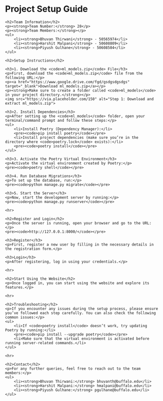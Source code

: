 <!DOCTYPE html>
<html lang="en">
<head>
    <meta charset="UTF-8">
    <meta name="viewport" content="width=device-width, initial-scale=1.0">
    <title>Project Setup Guide</title>
</head>
<body>
    <h1>Project Setup Guide</h1>

    <h2>Team Information</h2>
    <p><strong>Team Number:</strong> 28</p>
    <p><strong>Team Members:</strong></p>
    <ul>
        <li><strong>Bhuvan Thirwani</strong> - 50565974</li>
        <li><strong>Harshit Malpani</strong> - 50608809</li>
        <li><strong>Piyush Gulhane</strong> - 50608504</li>
    </ul>

    <h2>Setup Instructions</h2>

    <h3>1. Download the <code>ml_models.zip</code> File</h3>
    <p>First, download the <code>ml_models.zip</code> file from the following URL:</p>
    <p><a href="https://www.google.drive.com/fgd/gsdgsdgsdgs" target="_blank">Download ml_models.zip</a></p>
    <p><strong>Make sure to create a folder called <code>ml_models</code> in your project directory.</strong></p>
    <img src="https://via.placeholder.com/150" alt="Step 1: Download and extract ml_models.zip">

    <h3>2. Install Dependencies</h3>
    <p>After setting up the <code>ml_models</code> folder, open your terminal/command prompt and follow these steps:</p>
    <ul>
        <li>Install Poetry (Dependency Manager):</li>
        <pre><code>pip install poetry</code></pre>
        <li>Install project dependencies (make sure you’re in the directory where <code>poetry.lock</code> exists):</li>
        <pre><code>poetry install</code></pre>
    </ul>

    <h3>3. Activate the Poetry Virtual Environment</h3>
    <p>Activate the virtual environment created by Poetry:</p>
    <pre><code>poetry shell</code></pre>

    <h3>4. Run Database Migrations</h3>
    <p>To set up the database, run:</p>
    <pre><code>python manage.py migrate</code></pre>

    <h3>5. Start the Server</h3>
    <p>Now, start the development server by running:</p>
    <pre><code>python manage.py runserver</code></pre>

    <hr>

    <h2>Register and Login</h2>
    <p>Once the server is running, open your browser and go to the URL:</p>
    <pre><code>http://127.0.0.1:8000/</code></pre>

    <h3>Register</h3>
    <p>First, register a new user by filling in the necessary details in the registration form.</p>

    <h3>Login</h3>
    <p>After registering, log in using your credentials.</p>

    <hr>

    <h2>Start Using the Website</h2>
    <p>Once logged in, you can start using the website and explore its features.</p>

    <hr>

    <h2>Troubleshooting</h2>
    <p>If you encounter any issues during the setup process, please ensure you’ve followed each step carefully. You can also check the following common issues:</p>
    <ul>
        <li>If <code>poetry install</code> doesn’t work, try updating Poetry by running:</li>
        <pre><code>pip install --upgrade poetry</code></pre>
        <li>Make sure that the virtual environment is activated before running server-related commands.</li>
    </ul>

    <hr>

    <h2>Contact</h2>
    <p>For any further queries, feel free to reach out to the team members:</p>
    <ul>
        <li><strong>Bhuvan Thirwani:</strong> bhuvanth@buffalo.edu</li>
        <li><strong>Harshit Malpani:</strong> hmalpani@buffalo.edu</li>
        <li><strong>Piyush Gulhane:</strong> pgulhane@buffalo.edu</li>
    </ul>
</body>
</html>
